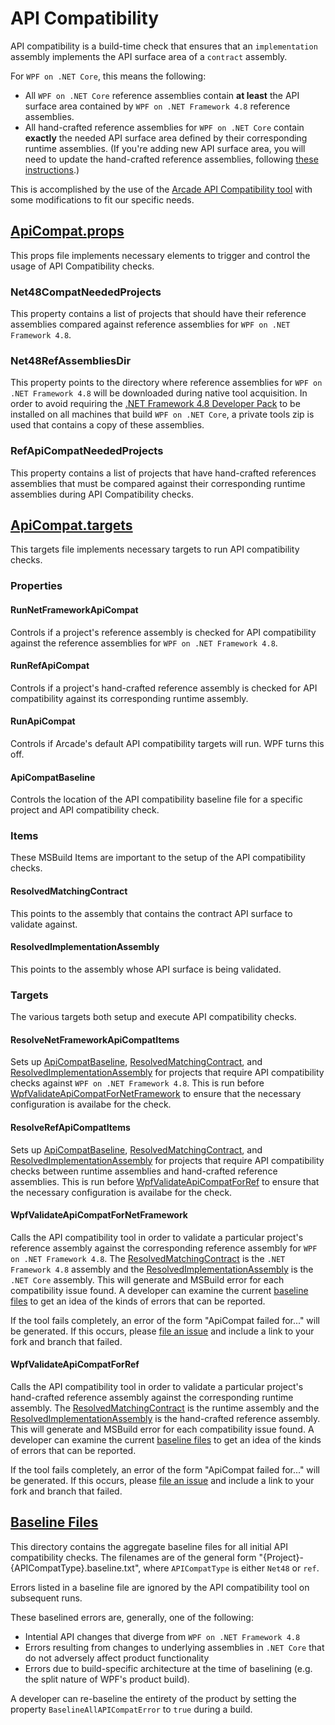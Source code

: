 # API Compatibility
API compatibility is a build-time check that ensures that an `implementation` assembly implements the API surface area of a `contract` assembly.

For `WPF on .NET Core`, this means the following:
* All `WPF on .NET Core` reference assemblies contain **at least** the API surface area contained by `WPF on .NET Framework 4.8` reference assemblies.
* All hand-crafted reference assemblies for `WPF on .NET Core` contain **exactly** the needed API surface area defined by their corresponding runtime assemblies.  (If you're adding new API surface area, you will need to update the hand-crafted reference assemblies, following [these instructions](https://github.com/dotnet/wpf/blob/main/Documentation/gen-api.md).)

This is accomplished by the use of the [Arcade API Compatibility tool](https://github.com/dotnet/arcade/blob/master/src/Microsoft.DotNet.ApiCompat) with some modifications to fit our specific needs.

## [ApiCompat.props](/eng/WpfArcadeSdk/tools/ApiCompat.props)
This props file implements necessary elements to trigger and control the usage of API Compatibility checks.
### Net48CompatNeededProjects
This property contains a list of projects that should have their reference assemblies compared against reference assemblies for `WPF on .NET Framework 4.8`.
### Net48RefAssembliesDir
This property points to the directory where reference assemblies for `WPF on .NET Framework 4.8` will be downloaded during native tool acquisition. In order
to avoid requiring the  [.NET Framework 4.8 Developer Pack](https://dotnet.microsoft.com/download/dotnet-framework/net48) to be installed on all machines that build `WPF on .NET Core`, a private tools zip is used that
contains a copy of these assemblies.
### RefApiCompatNeededProjects
This property contains a list of projects that have hand-crafted references assemblies that must be compared against their corresponding runtime assemblies during API Compatibility checks.

## [ApiCompat.targets](/eng/WpfArcadeSdk/tools/ApiCompat.targets)
This targets file implements necessary targets to run API compatibility checks.
### Properties
#### RunNetFrameworkApiCompat
Controls if a project's reference assembly is checked for API compatibility against the reference assemblies for `WPF on .NET Framework 4.8`.
#### RunRefApiCompat
Controls if a project's hand-crafted reference assembly is checked for API compatibility against its corresponding runtime assembly.
#### RunApiCompat
Controls if Arcade's default API compatibility targets will run.  WPF turns this off.
#### ApiCompatBaseline
Controls the location of the API compatibility baseline file for a specific project and API compatibility check.
### Items
These MSBuild Items are important to the setup of the API compatibility checks.
#### ResolvedMatchingContract
This points to the assembly that contains the contract API surface to validate against.
#### ResolvedImplementationAssembly
This points to the assembly whose API surface is being validated.
### Targets
The various targets both setup and execute API compatibility checks.
#### ResolveNetFrameworkApiCompatItems
Sets up [ApiCompatBaseline](#ApiCompatBaseline), [ResolvedMatchingContract](#ResolvedMatchingContract), and [ResolvedImplementationAssembly](#ResolvedImplementationAssembly) for projects that require
API compatibility checks against `WPF on .NET Framework 4.8`.  This is run before [WpfValidateApiCompatForNetFramework](#WpfValidateApiCompatForNetFramework) to
ensure that the necessary configuration is availabe for the check.
#### ResolveRefApiCompatItems
Sets up [ApiCompatBaseline](#ApiCompatBaseline), [ResolvedMatchingContract](#ResolvedMatchingContract), and [ResolvedImplementationAssembly](#ResolvedImplementationAssembly) for projects that require
API compatibility checks between runtime assemblies and hand-crafted reference assemblies.  This is run before [WpfValidateApiCompatForRef](#WpfValidateApiCompatForRef) to
ensure that the necessary configuration is availabe for the check.
#### WpfValidateApiCompatForNetFramework
Calls the API compatibility tool in order to validate a particular project's reference assembly against the corresponding reference assembly for `WPF on .NET Framework 4.8`.
The [ResolvedMatchingContract](#ResolvedMatchingContract) is the `.NET Framework 4.8` assembly and the [ResolvedImplementationAssembly](#ResolvedImplementationAssembly) is the
`.NET Core` assembly.  This will generate and MSBuild error for each compatibility issue found.  A developer can examine the current [baseline files](#Baseline-Files) to get
an idea of the kinds of errors that can be reported.

If the tool fails completely, an error of the form "ApiCompat failed for..." will be generated.  If this occurs, please [file an issue](https://github.com/dotnet/wpf/issues/new/choose) and include a link to your fork and branch that failed.
#### WpfValidateApiCompatForRef
Calls the API compatibility tool in order to validate a particular project's hand-crafted reference assembly against the corresponding runtime assembly.
The [ResolvedMatchingContract](#ResolvedMatchingContract) is the runtime assembly and the [ResolvedImplementationAssembly](#ResolvedImplementationAssembly) is the
hand-crafted reference assembly.  This will generate and MSBuild error for each compatibility issue found.  A developer can examine the current [baseline files](#Baseline-Files) to get
an idea of the kinds of errors that can be reported.

If the tool fails completely, an error of the form "ApiCompat failed for..." will be generated.  If this occurs, please [file an issue](https://github.com/dotnet/wpf/issues/new/choose) and include a link to your fork and branch that failed.
## [Baseline Files](/src/Microsoft.DotNet.Wpf/ApiCompat/Baselines)
This directory contains the aggregate baseline files for all initial API compatibility checks.  The filenames are of the general form
"{Project}-{APICompatType}.baseline.txt", where `APICompatType` is either `Net48` or `ref`.

Errors listed in a baseline file are ignored by the API compatibility tool on subsequent runs.

These baselined errors are, generally, one of the following:
* Intential API changes that diverge from `WPF on .NET Framework 4.8`
* Errors resulting from changes to underlying assemblies in `.NET Core` that do not adversely affect product functionality
* Errors due to build-specific architecture at the time of baselining (e.g. the split nature of WPF's product build).

A developer can re-baseline the entirety of the product by setting the property `BaselineAllAPICompatError` to `true` during a build.
